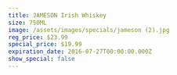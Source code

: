 ```yaml
---
title: JAMESON Irish Whiskey
size: 750ML
image: /assets/images/specials/jameson (2).jpg
reg_price: $23.99
special_price: $19.99
expiration_date: 2016-07-27T00:00:00.000Z
show_special: false
---
```



